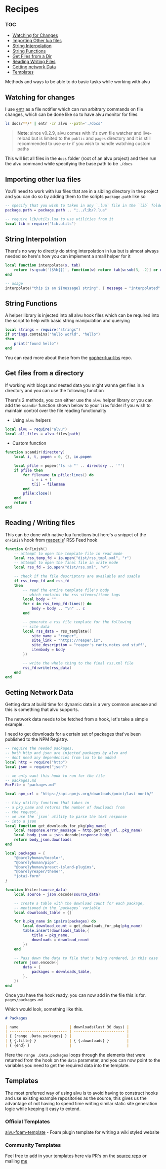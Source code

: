 # Recipes

### TOC

- [Watching for Changes](#watching-for-changes)
- [Importing Other lua files](#importing-other-lua-files)
- [String Interpolation](#string-interpolation)
- [String Functions](#string-functions)
- [Get Files from a Dir](#get-files-from-a-directory)
- [Reading Writing Files](#reading--writing-files)
- [Getting network Data](#getting-network-data)
- [Templates](#templates)

Methods and ways to be able to do basic tasks while working with alvu

## Watching for changes

I use [entr](https://github.com/eradman/entr) as a file notifier which can run
arbitrary commands on file changes, which can be done like so to have alvu
monitor for files

```sh
ls docs/**/* | entr -cr alvu --path='./docs'
```

> **Note**: since v0.2.9, alvu comes with it's own file watcher and live-reload
> but is limited to the `public` and `pages` directory and it is still
> recommended to use `entr` if you wish to handle watching custom paths

This will list all files in the `docs` folder (root of an alvu project) and then
run the alvu command while specifying the base path to be `./docs`

## Importing other lua files

You'll need to work with lua files that are in a sibling directory in the
project and you can do so by adding them to the scripts `package.path` like so

```lua
-- specify that you wish to taken in any `.lua` file in the `lib` folder
package.path = package.path .. ";../lib/?.lua"

-- require lib/utils.lua to use utilities from it
local lib = require("lib.utils")
```

## String Interpolation

There's no way to directly do string interpolation in lua but is almost always
needed so here's how you can implement a small helper for it

```lua
local function interpolate(s, tab)
    return (s:gsub('($%b{})', function(w) return tab[w:sub(3, -2)] or w end))
end

-- usage
interpolate("this is an ${message} string", { message = "interpolated" })
```

## String Functions

A helper library is injected into all alvu hook files which can be required into
the script to help with basic string manipulation and querying

```lua
local strings = require("strings")
if strings.contains("hello world", "hello")
then
	print("found hello")
end
```

You can read more about these from the
[gopher-lua-libs](https://github.com/vadv/gopher-lua-libs/tree/master/strings)
repo.

## Get files from a directory

If working with blogs and nested data you might wanna get files in a directory
and you can use the following function

There's 2 methods, you can either use the `alvu` helper library or you can add
the `scandir` function shown below to your `libs` folder if you wish to maintain
control over the file reading functionality

- Using `alvu` helpers

```lua
local alvu = require("alvu")
local all_files = alvu.files(path)
```

- Custom function

```lua
function scandir(directory)
    local i, t, popen = 0, {}, io.popen

    local pfile = popen('ls -a "' .. directory .. '"')
    if pfile then
        for filename in pfile:lines() do
            i = i + 1
            t[i] = filename
        end
        pfile:close()
    end
    return t
end
```

## Reading / Writing files

This can be done with native lua functions but here's a snippet of the
`onFinish` hook from [reaper.is](https://github.com/barelyhuman/reaper.is)' RSS
Feed hook

```lua
function OnFinish()
    -- attempt to open the template file in read mode
	local rss_temp_fd = io.open("dist/rss_tmpl.xml", "r")
	-- attempt to open the final file in write mode
    local rss_fd = io.open("dist/rss.xml", "w")

	-- check if the file descriptors are available and usable
    if rss_temp_fd and rss_fd
    then
		-- read the entire template file's body
		-- which contains the rss <item></item> tags
        local body = ""
        for c in rss_temp_fd:lines() do
            body = body .. "\n" .. c
        end

		-- generate a rss file template for the following
		-- site data
        local rss_data = rss_template({
            site_name = "reaper",
            site_link = "https://reaper.is",
            site_description = "reaper's rants,notes and stuff",
            itembody = body
        })

		-- write the whole thing to the final rss.xml file
        rss_fd:write(rss_data)
    end
end
```

## Getting Network Data

Getting data at build time for dynamic data is a very common usecase and this is
something that alvu supports.

The network data needs to be fetched from a hook, let's take a simple example.

I need to get downloads for a certain set of packages that've been published to
the NPM Registry.

```lua
-- require the needed packages. 
-- both http and json are injected packages by alvu and 
-- dont need any dependencies from lua to be added
local http = require("http")
local json = require("json")

-- we only want this hook to run for the file 
-- packages.md
ForFile = "packages.md"

local npm_url = "https://api.npmjs.org/downloads/point/last-month/"

-- tiny utility function that takes in 
-- a pkg_name and returns the number of downloads from 
-- the request. 
-- we use the `json` utility to parse the text response
-- into a json
local function get_downloads_for_pkg(pkg_name)
    local response,error_message = http.get(npm_url..pkg_name)
    local body_json = json.decode(response.body)
    return body_json.downloads
end

local packages = {
    "@barelyhuman/tocolor",
    "@barelyhuman/pipe",
    "@barelyhuman/preact-island-plugins",
    "@barelyreaper/themer",
    "jotai-form"
}

function Writer(source_data)
    local source = json.decode(source_data)

    -- create a table with the download count for each package,
    -- mentioned in the `packages` variable
    local downloads_table = {}

    for k,pkg_name in ipairs(packages) do
        local download_count = get_downloads_for_pkg(pkg_name)
        table.insert(downloads_table,{
            title = pkg_name,
            downloads = download_count
        })
    end

    -- Pass down the data to file that's being rendered, in this case `packages.md` 
    return json.encode({
		data = {
			packages = downloads_table,
		},
	})
end
```

Once you have the hook ready, you can now add in the file this is for.
`pages/packages.md`

Which would look, something like this.

```md
# Packages

| name                       | downloads(last 30 days) |
| -------------------------- | ----------------------- |
| { {range .Data.packages} } |                         |
| { {.title} }               | { {.downloads} }        |
| { {end} }                  |                         |
```

Here the `range .Data.packages` loops through the elements that were returned
from the hook on the `data` parameter, and you can now point to the variables
you need to get the required data into the template.

## Templates

The most preferred way of using alvu is to avoid having to construct hooks and
use existing example repositories as the source, this gives us the advantage of
not having to spend time writing similar static site generation logic while
keeping it easy to extend.

### Official Templates

[alvu-foam-template](https://github.com/barelyhuman/alvu-foam-template) - Foam
plugin template for writing a wiki styled website

### Community Templates

Feel free to add in your templates here via PR's on the
[source repo](http://github.com/barelyhuman/alvu) or mailing
[me](mailto:ahoy@barelyhuman.dev)
